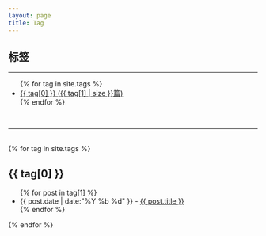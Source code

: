 ```yaml
---
layout: page
title: Tag
---
```

<div>
<h2>标签</h2>
<hr>
<ul>
    {% for tag in site.tags %}
    	<li class="tag">
	<a href="#{{ tag[0] }}">
	<span>{{ tag[0] }}</span>
	<span>({{ tag[1] | size }}篇)</span>
	</a>
	</li>
    {% endfor %}
</ul>
<div>
<br>
<hr />
<br>
<div>
{% for tag in site.tags %}
        <h2 id="{{ tag[0] }}">
         {{ tag[0] }} 
        </h2>
        <ul>
                {% for post in tag[1] %}
                        <li class="file">
			{{ post.date | date:"%Y %b %d" }} - 
                        <a href="{{ post.url | prepend: site.baseurl | replace: '//', '/'}}">
                             {{ post.title }}  
                        </a>
                        </li>
                {% endfor %}
        </ul>
{% endfor %}
<div>



